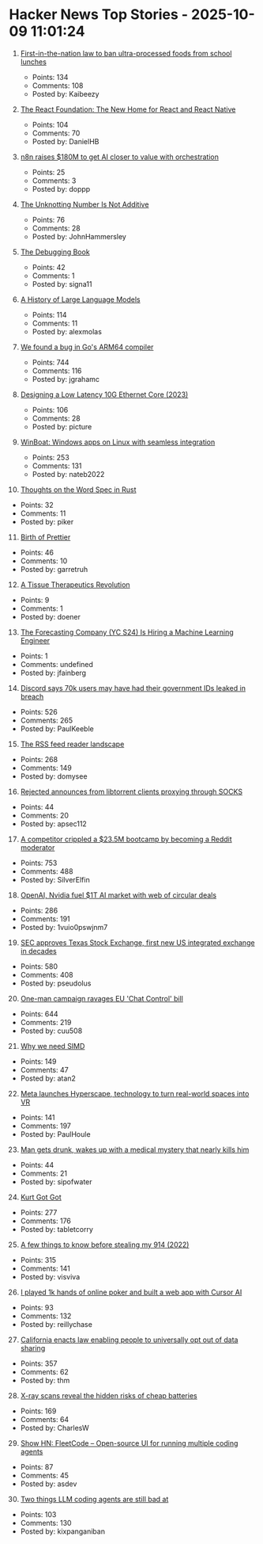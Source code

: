 # Hacker News Top Stories - 2025-10-09 11:01:24

1. [First-in-the-nation law to ban ultra-processed foods from school lunches](https://www.gov.ca.gov/2025/10/08/governor-newsom-signs-first-in-the-nation-law-to-ban-ultra-processed-foods-from-school-lunches/)
   - Points: 134
   - Comments: 108
   - Posted by: Kaibeezy

2. [The React Foundation: The New Home for React and React Native](https://engineering.fb.com/2025/10/07/open-source/introducing-the-react-foundation-the-new-home-for-react-react-native/)
   - Points: 104
   - Comments: 70
   - Posted by: DanielHB

3. [n8n raises $180M to get AI closer to value with orchestration](https://blog.n8n.io/series-c/)
   - Points: 25
   - Comments: 3
   - Posted by: doppp

4. [The Unknotting Number Is Not Additive](https://divisbyzero.com/2025/10/08/the-unknotting-number-is-not-additive/)
   - Points: 76
   - Comments: 28
   - Posted by: JohnHammersley

5. [The Debugging Book](https://www.debuggingbook.org/)
   - Points: 42
   - Comments: 1
   - Posted by: signa11

6. [A History of Large Language Models](https://gregorygundersen.com/blog/2025/10/01/large-language-models/)
   - Points: 114
   - Comments: 11
   - Posted by: alexmolas

7. [We found a bug in Go's ARM64 compiler](https://blog.cloudflare.com/how-we-found-a-bug-in-gos-arm64-compiler/)
   - Points: 744
   - Comments: 116
   - Posted by: jgrahamc

8. [Designing a Low Latency 10G Ethernet Core (2023)](https://ttchisholm.github.io/ethernet/2023/05/01/designing-10g-eth-1.html)
   - Points: 106
   - Comments: 28
   - Posted by: picture

9. [WinBoat: Windows apps on Linux with seamless integration](https://www.winboat.app/)
   - Points: 253
   - Comments: 131
   - Posted by: nateb2022

10. [Thoughts on the Word Spec in Rust](https://tritium.legal/blog/word)
   - Points: 32
   - Comments: 11
   - Posted by: piker

11. [Birth of Prettier](https://blog.vjeux.com/2025/javascript/birth-of-prettier.html)
   - Points: 46
   - Comments: 10
   - Posted by: garretruh

12. [A Tissue Therapeutics Revolution](https://cutiss.swiss/)
   - Points: 9
   - Comments: 1
   - Posted by: doener

13. [The Forecasting Company (YC S24) Is Hiring a Machine Learning Engineer](https://www.ycombinator.com/companies/the-forecasting-company/jobs/cXJzAhA-founding-machine-learning-engineer)
   - Points: 1
   - Comments: undefined
   - Posted by: jfainberg

14. [Discord says 70k users may have had their government IDs leaked in breach](https://www.theverge.com/news/797051/discord-government-ids-leaked-data-breach)
   - Points: 526
   - Comments: 265
   - Posted by: PaulKeeble

15. [The RSS feed reader landscape](https://lighthouseapp.io/blog/feed-reader-deep-dive)
   - Points: 268
   - Comments: 149
   - Posted by: domysee

16. [Rejected announces from libtorrent clients proxying through SOCKS](https://catgirl.online/2025/10/01/libtorrent-socks-woes)
   - Points: 44
   - Comments: 20
   - Posted by: apsec112

17. [A competitor crippled a $23.5M bootcamp by becoming a Reddit moderator](https://larslofgren.com/codesmith-reddit-reputation-attack/)
   - Points: 753
   - Comments: 488
   - Posted by: SilverElfin

18. [OpenAI, Nvidia fuel $1T AI market with web of circular deals](https://www.bloomberg.com/news/features/2025-10-07/openai-s-nvidia-amd-deals-boost-1-trillion-ai-boom-with-circular-deals)
   - Points: 286
   - Comments: 191
   - Posted by: 1vuio0pswjnm7

19. [SEC approves Texas Stock Exchange, first new US integrated exchange in decades](https://www.cbsnews.com/texas/news/sec-approves-texas-stock-exchange-txse/)
   - Points: 580
   - Comments: 408
   - Posted by: pseudolus

20. [One-man campaign ravages EU 'Chat Control' bill](https://www.politico.eu/article/one-man-spam-campaign-ravages-eu-chat-control-bill-fight-chat-control/)
   - Points: 644
   - Comments: 219
   - Posted by: cuu508

21. [Why we need SIMD](https://parallelprogrammer.substack.com/p/why-we-need-simd-the-real-reason)
   - Points: 149
   - Comments: 47
   - Posted by: atan2

22. [Meta launches Hyperscape, technology to turn real-world spaces into VR](https://techcrunch.com/2025/09/17/meta-launches-hyperscape-technology-to-turn-real-world-spaces-into-vr/)
   - Points: 141
   - Comments: 197
   - Posted by: PaulHoule

23. [Man gets drunk, wakes up with a medical mystery that nearly kills him](https://arstechnica.com/health/2025/10/man-gets-drunk-wakes-up-with-a-medical-mystery-that-nearly-kills-him/)
   - Points: 44
   - Comments: 21
   - Posted by: sipofwater

24. [Kurt Got Got](https://fly.io/blog/kurt-got-got/)
   - Points: 277
   - Comments: 176
   - Posted by: tabletcorry

25. [A few things to know before stealing my 914 (2022)](https://www.hagerty.com/media/advice/a-few-things-to-know-before-you-steal-my-914/)
   - Points: 315
   - Comments: 141
   - Posted by: visviva

26. [I played 1k hands of online poker and built a web app with Cursor AI](https://blog.rchase.com/i-played-1-000-hands-of-online-poker-and-built-a-web-app-with-cursor-ai/)
   - Points: 93
   - Comments: 132
   - Posted by: reillychase

27. [California enacts law enabling people to universally opt out of data sharing](https://therecord.media/california-signs-law-opt-out-browsers)
   - Points: 357
   - Comments: 62
   - Posted by: thm

28. [X-ray scans reveal the hidden risks of cheap batteries](https://www.theverge.com/news/784966/lumafield-x-ray-ct-scan-lithium-ion-battery-risks-manufacturing-defect)
   - Points: 169
   - Comments: 64
   - Posted by: CharlesW

29. [Show HN: FleetCode – Open-source UI for running multiple coding agents](https://github.com/built-by-as/FleetCode)
   - Points: 87
   - Comments: 45
   - Posted by: asdev

30. [Two things LLM coding agents are still bad at](https://kix.dev/two-things-llm-coding-agents-are-still-bad-at/)
   - Points: 103
   - Comments: 130
   - Posted by: kixpanganiban

